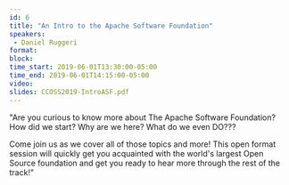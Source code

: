 ```yaml
---
id: 6
title: "An Intro to the Apache Software Foundation"
speakers:
 - Daniel Ruggeri
format: 
block:
time_start: 2019-06-01T13:30:00-05:00
time_end: 2019-06-01T14:15:00-05:00
video:
slides: CCOSS2019-IntroASF.pdf
---
```


"Are you curious to know more about The Apache Software Foundation? How did we start? Why are we here? What do we even DO???

Come join us as we cover all of those topics and more! This open format session will quickly get you acquainted with the world's largest Open Source foundation and get you ready to hear more through the rest of the track!"
